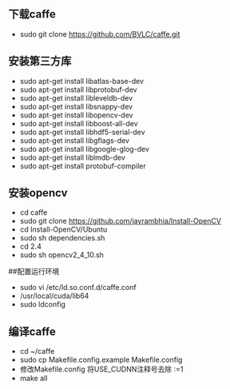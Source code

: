 ## 下载caffe
  * sudo git clone https://github.com/BVLC/caffe.git

## 安装第三方库
  * sudo apt-get install libatlas-base-dev
  * sudo apt-get install libprotobuf-dev
  * sudo apt-get install libleveldb-dev
  * sudo apt-get install libsnappy-dev
  * sudo apt-get install libopencv-dev
  * sudo apt-get install libboost-all-dev
  * sudo apt-get install libhdf5-serial-dev
  * sudo apt-get install libgflags-dev
  * sudo apt-get install libgoogle-glog-dev
  * sudo apt-get install liblmdb-dev
  * sudo apt-get install protobuf-compiler

## 安装opencv
  * cd caffe
  * sudo git clone https://github.com/jayrambhia/Install-OpenCV
  * cd Install-OpenCV/Ubuntu
  * sudo sh dependencies.sh
  * cd 2.4
  * sudo sh opencv2_4_10.sh
  
##配置运行环境
  * sudo vi /etc/ld.so.conf.d/caffe.conf
  * /usr/local/cuda/lib64
  * sudo ldconfig
  
## 编译caffe
  * cd ~/caffe
  * sudo cp Makefile.config.example Makefile.config
  * 修改Makefile.config 将USE_CUDNN注释号去除 :=1
  * make all 
  


